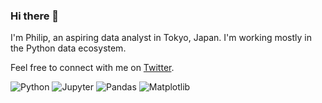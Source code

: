 ### Hi there 👋

I'm Philip, an aspiring data analyst in Tokyo, Japan. I'm working mostly in the Python data ecosystem.

Feel free to connect with me on [Twitter](https://twitter.com/pcmsuh).

![Python](https://img.shields.io/badge/-Python-FFFFFF?logo=python)
![Jupyter](https://img.shields.io/badge/-Jupyter-FFFFFF?logo=jupyter&logoColor=F37626)
![Pandas](https://img.shields.io/badge/-Pandas-FFFFFF?logo=pandas&logoColor=grey)
![Matplotlib](https://img.shields.io/badge/-Matplotlib-FFFFFF)
